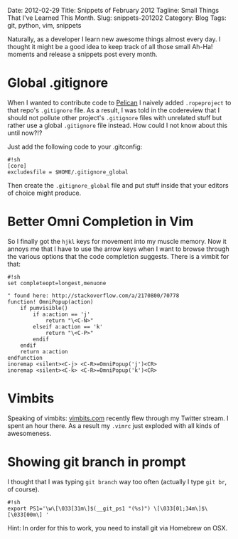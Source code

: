 Date: 2012-02-29
Title: Snippets of February 2012
Tagline: Small Things That I've Learned This Month.
Slug: snippets-201202
Category: Blog
Tags: git, python, vim, snippets

Naturally, as a developer I learn new awesome things almost every day.
I thought it might be a good idea to keep track of all those small Ah-Ha!
moments and release a snippets post every month.

# Global .gitignore

When I wanted to contribute code to
[Pelican](https://github.com/ametaireau/pelican) I naively added
``.ropeproject`` to that repo's ``.gitignore`` file. As a result, I was told in
the codereview that I should not pollute other project's ``.gitignore`` files
with unrelated stuff but rather use a global ``.gitignore`` file instead. How
could I not know about this until now?!?

Just add the following code to your .gitconfig:

    #!sh
    [core]
    excludesfile = $HOME/.gitignore_global

Then create the ``.gitignore_global`` file and put stuff inside that your
editors of choice might produce.

# Better Omni Completion in Vim

So I finally got the ``hjkl`` keys for movement into my muscle memory. Now it
annoys me that I have to use the arrow keys when I want to browse through the
various options that the code completion suggests. There is a vimbit for that:

    #!sh
    set completeopt=longest,menuone

    " found here: http://stackoverflow.com/a/2170800/70778
    function! OmniPopup(action)
        if pumvisible()
            if a:action == 'j'
                return "\<C-N>"
            elseif a:action == 'k'
                return "\<C-P>"
            endif
        endif
        return a:action
    endfunction
    inoremap <silent><C-j> <C-R>=OmniPopup('j')<CR>
    inoremap <silent><C-k> <C-R>=OmniPopup('k')<CR>

# Vimbits

Speaking of vimbits: [vimbits.com](http://vimbits.com/) recently flew through
my Twitter stream. I spent an hour there. As a result my ``.vimrc`` just
exploded with all kinds of awesomeness.

# Showing git branch in prompt

I thought that I was typing ``git branch`` way too often (actually I type
``git br``, of course).

    #!sh
    export PS1='\w\[\033[31m\]$(__git_ps1 "(%s)") \[\033[01;34m\]$\[\033[00m\] '

Hint: In order for this to work, you need to install git via Homebrew on OSX.
